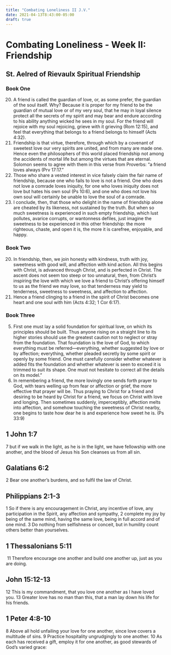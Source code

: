 ```yaml
---
title: "Combating Loneliness II J.V."
date: 2021-04-13T8:43:00-05:00
draft: true
---
```



# Combating Loneliness - Week II: Friendship
## St. Aelred of Rievaulx Spiritual Friendship 

### Book One
20. A friend is called the guardian of love, or, as some prefer, the guardian of the soul itself. Why? Because it is proper for my friend to be the guardian of mutual love or of my very soul, that he may in loyal silence protect all the secrets of my spirit and may bear and endure according to his ability anything wicked he sees in my soul. For the friend will rejoice with my soul rejoicing, grieve with it grieving (Rom 12:15), and feel that everything that belongs to a friend belongs to himself (Acts 4:32).
21. Friendship is that virtue, therefore, through which by a covenant of sweetest love our very spirits are united, and from many are made one. Hence even the philosophers of this world placed friendship not among the accidents of mortal life but among the virtues that are eternal. Solomon seems to agree with them in this verse from Proverbs: “a friend loves always (Prv 17:17.” 
35. Those who share a vested interest in vice falsely claim the fair name of friendship, because one who fails to love is not a friend. One who does not love a comrade loves iniquity, for one who loves iniquity does not love but hates his own soul (Ps 10:6), and one who does not love his own soul will certainly be unable to love the soul of a comrade.
36. I conclude, then, that those who delight in the name of friendship alone are cheated by its likeness, not sustained by the truth. But when so much sweetness is experienced in such empty friendship, which lust pollutes, avarice corrupts, or wantonness defiles, just imagine the sweetness to be experienced in this other friendship: the more righteous, chaste, and open it is, the more it is carefree, enjoyable, and happy.

### Book Two
20. In friendship, then, we join honesty with kindness, truth with joy, sweetness with good will, and affection with kind action. All this begins with Christ, is advanced through Christ, and is perfected in Christ. The ascent does not seem too steep or too unnatural, then, from Christ’s inspiring the love with which we love a friend to Christ’s offering himself to us as the friend we may love, so that tenderness may yield to tenderness, sweetness to sweetness, and affection to affection.
21. Hence a friend clinging to a friend in the spirit of Christ becomes one heart and one soul with him (Acts 4:32; 1 Cor 6:17). 

### Book Three
5. First one must lay a solid foundation for spiritual love, on which its principles should be built. Thus anyone rising on a straight line to its higher stories should use the greatest caution not to neglect or stray from the foundation. That foundation is the love of God, to which everything must be referred—everything, whether suggested by love or by affection; everything, whether pleaded secretly by some spirit or openly by some friend. One must carefully consider whether whatever is added fits the foundation and whether whatever is seen to exceed it is trimmed to suit its shape. One must not hesitate to correct all the details on its model.”
133. In remembering a friend, the more lovingly one sends forth prayer to God, with tears welling up from fear or affection or grief, the more effective that prayer will be. Thus praying to Christ for a friend and desiring to be heard by Christ for a friend, we focus on Christ with love and longing. Then sometimes suddenly, imperceptibly, affection melts into affection, and somehow touching the sweetness of Christ nearby, one begins to taste how dear he is and experience how sweet he is. (Ps 33:9)

## 1 John 1:7
7 but if we walk in the light, as he is in the light, we have fellowship with one another, and the blood of Jesus his Son cleanses us from all sin.

## Galatians 6:2
2 Bear one another’s burdens, and so fulfil the law of Christ. 

## Philippians 2:1-3
1 So if there is any encouragement in Christ, any incentive of love, any participation in the Spirit, any affection and sympathy, 2 complete my joy by being of the same mind, having the same love, being in full accord and of one mind. 3 Do nothing from selfishness or conceit, but in humility count others better than yourselves. 
 
## 1 Thessalonians 5:11
 11 Therefore encourage one another and build one another up, just as you are doing.

## John 15:12-13
12 This is my commandment, that you love one another as I have loved you. 13 Greater love has no man than this, that a man lay down his life for his friends. 

## 1 Peter 4:8-10
8 Above all hold unfailing your love for one another, since love covers a multitude of sins. 9 Practice hospitality ungrudgingly to one another. 10 As each has received a gift, employ it for one another, as good stewards of God’s varied grace:
